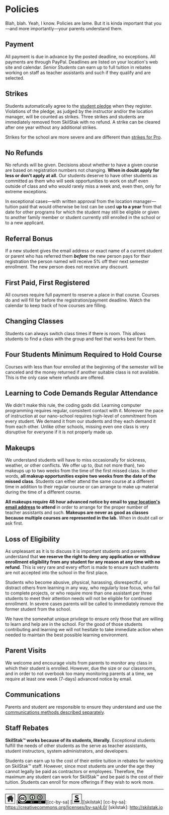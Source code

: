 # Policies

Blah, blah. Yeah, I know. Policies are lame. But it is kinda important
that you—and more importantly—your parents understand them. 

## Payment

All payment is due in advance by the posted deadline, no exceptions.
All payments are through PayPal. Deadlines are listed on your
location's web site and calendar. *Senior Students* can earn
up to full tuition in rebates working on staff as teacher assistants
and such if they qualify and are selected.

## Strikes

Students automatically agree to the [student pledge](pledge.md) when
they register. Violations of the pledge, as judged by the instructor
and/or the location manager, will be counted as strikes. Three strikes
and students are immediately removed from SkilStak with no refund.
A strike can be cleared after one year without any additional strikes.

Strikes for the school are more severe and are different than
[strikes for Pro](http://github.com/skilstak/pro).

## No Refunds

No refunds will be given. Decisions about whether to have a given
course are based on registration numbers not changing. **When in
doubt apply for less or don't apply at all.** Our students deserve
to have other students as committed as them who will seek opportunities
to work on stuff even outside of class and who would rarely miss a
week and, even then, only for extreme exceptions.

In exceptional cases—with written approval from the location
manager—tuition paid that would otherwise be lost can be used **up
to a year** from that date for other programs for which the student
may still be eligible or given to another family member or student
currently still enrolled in the school or to a new applicant.

## Referral Bonus

If a new student gives the email address or exact name of a current
student or parent who has referred them ***before*** the new person
pays for their registration the person named will receive 5% off
their next semester enrollment. The new person does not receive any
discount.

## First Paid, First Registered

All courses require full payment to reserve a place in that course.
Courses do and will fill far before the registration/payment deadline.
Watch the calendar to keep track of how courses are filling.

## Changing Classes

Students can always switch class times if there is room. This allows
students to find a class with the group and feel that works best for
them.

## Four Students Minimum Required to Hold Course

Courses with less than four enrolled at the beginning of the
semester will be canceled and the money returned if another suitable
class is not available. This is the only case where refunds are
offered.

## Learning to Code Demands Regular Attendance

We didn't make this rule, the coding gods did. Learning computer
programming requires regular, consistent contact with it. Moreover
the pace of instruction at our nano-school requires high-level of
commitment from every student. We demand it from our students and
they each demand it from each other. Unlike other schools, missing
even one class is very disruptive for everyone if it is not properly
made up.

## Makeups

We understand students will have to miss occasionally for sickness,
weather, or other conflicts. We offer up to, (but not more than),
two makeups up to two weeks from the time of the first missed class.
In other words, **all makeup opportunities expire two weeks from
the date of the missed class**. Students can either attend the same
course at a different time in addition to their regular course or
can arrange to make up material during the time of a different
course.

**All makeups require 48 hour advanced notice by email to [your
location's email
address](communications.md#enrollment-and-makeups-use-email) to
attend** in order to arrange for the proper number of teacher
assistants and such. **Makeups are never as good as classes because
multiple courses are represented in the lab.** When in doubt call
or ask first.

## Loss of Eligibility

As unpleasant as it is to discuss it is important students and
parents understand that **we reserve the right to deny any
application or withdraw enrollment eligibility from any student for
any reason at any time with no refund**. This is very rare and every
effort is made to ensure such students are not accepted into the
school in the first place.

Students who become abusive, physical, harassing, disrespectful,
or distract others from learning in any way, who regularly lose
focus, who fail to complete projects, or who require more than one
assistant per three students to meet their attention needs will not
be eligible for continued enrollment. In severe cases parents will
be called to immediately remove the former student from the school.

We have the somewhat unique privilege to ensure only those
that are willing to learn and help are in the school. For the good
of those students contributing and learning we will not hesitate
to take immediate action when needed to maintain the best possible
learning environment.

## Parent Visits

We welcome and encourage visits from parents to monitor any class
in which their student is enrolled. However, due the size or our
classrooms, and in order to not overbook too many monitoring parents
at a time, we require at least one week (7-days) advanced notice by
email.

## Communications

Parents and student are responsible to ensure they understand
and use the [communications methods described
separately](communications.md).

## Staff Rebates

**SkilStak™ works because of its students, literally.** Exceptional
students fulfill the needs of other students as the serve as
teacher assistants, student instructors, system administrators, and
developers.

Students can earn up to the cost of their entire tuition in rebates
for working on SkilStak™ staff. However, since most students are under
the age they cannot legally be paid as contractors or employees.
Therefore, the maximum any student can work for SkilStak™ and be paid
is the cost of their tuition. Students can enroll for more offerings
if they wish to work more.

---
[![home](/assets/home-bw.png)](/README.md)
[![cc-by-sa](/assets/cc-by-sa.png)][cc-by-sa]
[![skilstak](/assets/skilstak-logo-bw.png)][skilstak]
[cc-by-sa]: https://creativecommons.org/licenses/by-sa/4.0/
[skilstak]: http://skilstak.io

